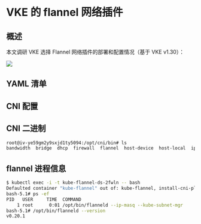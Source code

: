 # VKE 的 flannel 网络插件

## 概述

本文调研 VKE 选择 Flannel 网络插件的部署和配置情况（基于 VKE v1.30）：

![](https://image-host-1251893006.cos.ap-chengdu.myqcloud.com/2025%2F09%2F22%2F20250922152859.png)

## YAML 清单

<Tabs>
  <TabItem value="1" label="kube-flannel-ds">
    <FileBlock file="vendor/volcengine/kube-flannel-ds.yaml" showLineNumbers />
  </TabItem>
  <TabItem value="2" label="kube-flannel-cfg">
    <FileBlock file="vendor/volcengine/kube-flannel-cfg.yaml" showLineNumbers />
  </TabItem>
</Tabs>

## CNI 配置

<FileBlock file="vendor/volcengine/10-flannel.conflist" showLineNumbers language="json" />

## CNI 二进制

```bash
root@iv-ye59gm2y9sxjd1ty5094:/opt/cni/bin# ls
bandwidth  bridge  dhcp  firewall  flannel  host-device  host-local  ipvlan  loopback  macvlan  portmap  ptp  sbr  static  tuning  vlan  vrf
```

## flannel 进程信息

```bash
$ kubectl exec -i -t kube-flannel-ds-2fwln -- bash
Defaulted container "kube-flannel" out of: kube-flannel, install-cni-plugin (init), install-cni (init)
bash-5.1# ps -ef
PID   USER     TIME  COMMAND
    1 root      0:01 /opt/bin/flanneld --ip-masq --kube-subnet-mgr
bash-5.1# /opt/bin/flanneld --version
v0.20.1
```

